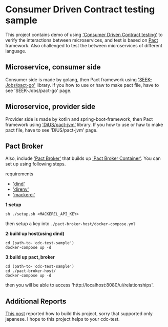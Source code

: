 # Consumer Driven Contract testing sample

This project contains demo of using ['Consumer Driven Contract testing'](https://martinfowler.com/articles/consumerDrivenContracts.html) to verify the interactions between microservices, and test is based on [Pact](https://github.com/realestate-com-au/pact) framework. Also challenged to test the between microservices of different language.

## Microservice, consumer side
Consumer side is made by golang, then Pact framework using ['SEEK-Jobs/pact-go'](https://github.com/seek-jobs/pact-go) library.
If you how to use or haw to make pact file, have to see 'SEEK-Jobs/pact-go' page.

## Microservice, provider side
Provider side is made by kotlin and spring-boot-framework, then Pact framework using ['DiUS/pact-jvm'](https://github.com/DiUS/pact-jvm/tree/master/pact-jvm-provider-junit) library.
If you how to use or haw to make pact file, have to see 'DiUS/pact-jvm' page.

## Pact Broker
Also, include ['Pact Broker'](https://github.com/bethesque/pact_broker) that builds up ['Pact Broker Container'](https://hub.docker.com/r/dius/pact_broker/).
You can set up using following steps.

requirements
* ['dind'](https://hub.docker.com/_/docker/)
* ['direnv'](https://github.com/direnv/direnv)
* ['mackerel'](https://mackerel.io/)

**1:setup**
```
sh ./setup.sh <MACKEREL_API_KEY>
```
then setup a key into `./pact-broker-host/docker-compose.yml`

**2:build up host(using dind)**
```
cd (path-to-'cdc-test-sample')
docker-compose up -d
```

**3:build up pact_broker**
```
cd (path-to-'cdc-test-sample')
cd ./pact-broker-host/
docker-compose up -d
```
then you will be able to access 'http://localhost:8080/ui/relationships'.

## Additional Reports
[This post](http://naruto-io.hatenablog.com/entry/2017/01/28/215229) reported how to build this project, sorry that supported only japanese.
I hope to this project helps to your cdc-test.
